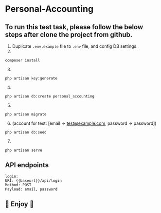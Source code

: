 # Personal-Accounting

## To run this test task, please follow the below steps after clone the project from github.

1. Duplicate `.env.example` file to `.env` file, and config DB settings.
2. 
```
composer install
```
3.
```
php artisan key:generate
```
4.
```
php artisan db:create personal_accounting
```
5.
```
php artisan migrate
```
6. (account for test: [email => test@example.com, password => password])
```
php artisan db:seed
```
7.
```
php artisan serve
```

## API endpoints

```
login:
URI: {{baseurl}}/api/login
Method: POST
Payload: email, password
```

## 🤣 Enjoy 🤣